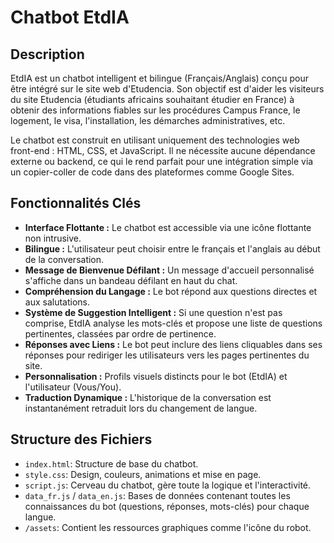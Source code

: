 # Chatbot EtdIA

## Description

EtdIA est un chatbot intelligent et bilingue (Français/Anglais) conçu pour être intégré sur le site web d'Etudencia. Son objectif est d'aider les visiteurs du site Etudencia (étudiants africains souhaitant étudier en France) à obtenir des informations fiables sur les procédures Campus France, le logement, le visa, l'installation, les démarches administratives, etc.

Le chatbot est construit en utilisant uniquement des technologies web front-end : HTML, CSS, et JavaScript. Il ne nécessite aucune dépendance externe ou backend, ce qui le rend parfait pour une intégration simple via un copier-coller de code dans des plateformes comme Google Sites.


## Fonctionnalités Clés

- **Interface Flottante :** Le chatbot est accessible via une icône flottante non intrusive.
- **Bilingue :** L'utilisateur peut choisir entre le français et l'anglais au début de la conversation.
- **Message de Bienvenue Défilant :** Un message d'accueil personnalisé s'affiche dans un bandeau défilant en haut du chat.
- **Compréhension du Langage :** Le bot répond aux questions directes et aux salutations.
- **Système de Suggestion Intelligent :** Si une question n'est pas comprise, EtdIA analyse les mots-clés et propose une liste de questions pertinentes, classées par ordre de pertinence.
- **Réponses avec Liens :** Le bot peut inclure des liens cliquables dans ses réponses pour rediriger les utilisateurs vers les pages pertinentes du site.
- **Personnalisation :** Profils visuels distincts pour le bot (EtdIA) et l'utilisateur (Vous/You).
- **Traduction Dynamique :** L'historique de la conversation est instantanément retraduit lors du changement de langue.

## Structure des Fichiers

- `index.html`: Structure de base du chatbot.
- `style.css`: Design, couleurs, animations et mise en page.
- `script.js`: Cerveau du chatbot, gère toute la logique et l'interactivité.
- `data_fr.js` / `data_en.js`: Bases de données contenant toutes les connaissances du bot (questions, réponses, mots-clés) pour chaque langue.
- `/assets`: Contient les ressources graphiques comme l'icône du robot.

